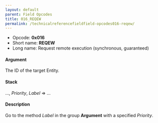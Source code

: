 ```yaml
---
layout: default
parent: Field Opcodes
title: 016_REQEW
permalink: /technicalreferencefieldfield-opcodes016-reqew/
---
```


-   Opcode: **0x016**
-   Short name: **REQEW**
-   Long name: Request remote execution (synchronous, guaranteed)

#### Argument

The ID of the target Entity.

#### Stack

..., *Priority*, *Label* =&gt; ...

#### Description

Go to the method *Label* in the group **Argument** with a specified *Priority*.
